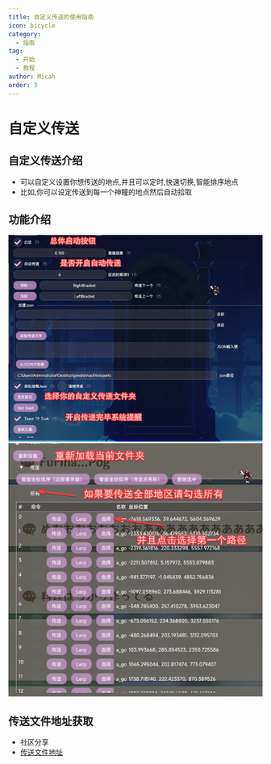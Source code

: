 ```yaml
---
title: 自定义传送的使用指南
icon: bicycle
category:
  - 指南
tag:
  - 开始
  - 教程
author: Micah
order: 3
---
```

# 自定义传送
## 自定义传送介绍
- 可以自定义设置你想传送的地点,并且可以定时,快速切换,智能排序地点
- 比如,你可以设定传送到每一个神瞳的地点然后自动拾取


## 功能介绍
![1](images/custom-tp-1.png)
![2](images/custom-tp-2.png)


## 传送文件地址获取
- 社区分享
- [传送文件地址](https://discord.com/channels/1069057220802781265/1129339670447263755)

